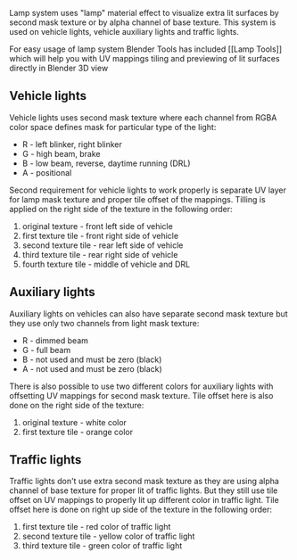 Lamp system uses "lamp" material effect to visualize extra lit surfaces by second mask texture or by alpha channel of base texture. This system is used on vehicle lights, vehicle auxiliary lights and traffic lights.

For easy usage of lamp system Blender Tools has included [[Lamp Tools]] which will help you with UV mappings tiling and previewing of lit surfaces directly in Blender 3D view

## Vehicle lights

Vehicle lights uses second mask texture where each channel from RGBA color space defines mask for particular type of the light:

* R - left blinker, right blinker
* G - high beam, brake
* B - low beam, reverse, daytime running (DRL)
* A - positional

Second requirement for vehicle lights to work properly is separate UV layer for lamp mask texture and proper tile offset of the mappings. Tilling is applied on the right side of the texture in the following order:

1. original texture - front left side of vehicle
2. first texture tile - front right side of vehicle
3. second texture tile - rear left side of vehicle
4. third texture tile - rear right side of vehicle
5. fourth texture tile - middle of vehicle and DRL


## Auxiliary lights

Auxiliary lights on vehicles can also have separate second mask texture but they use only two channels from light mask texture:

* R - dimmed beam
* G - full beam
* B - not used and must be zero (black)
* A - not used and must be zero (black)

There is also possible to use two different colors for auxiliary lights with offsetting UV mappings for second mask texture. Tile offset here is also done on the right side of the texture:

1. original texture - white color
2. first texture tile - orange color


## Traffic lights

Traffic lights don't use extra second mask texture as they are using alpha channel of base texture for proper lit of traffic lights. But they still use tile offset on UV mappings to properly lit up different color in traffic light. Tile offset here is done on right up side of the texture in the following order:

1. first texture tile - red color of traffic light
2. second texture tile - yellow color of traffic light
3. third texture tile - green color of traffic light